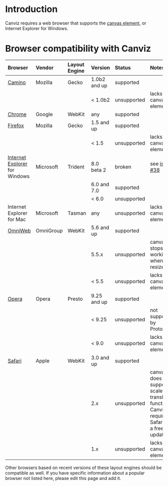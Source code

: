 # Introduction #

Canviz requires a web browser that supports the [canvas element](http://en.wikipedia.org/wiki/Canvas_(HTML_element)), or Internet Explorer for Windows.


# Browser compatibility with Canviz #

| **Browser** | **Vendor** | **Layout Engine** | **Version** | **Status** | **Notes** |
|:------------|:-----------|:------------------|:------------|:-----------|:----------|
| [Camino](http://www.caminobrowser.org/) | Mozilla    | Gecko             | 1.0b2 and up | supported  |           |
|             |            |                   | < 1.0b2     | unsupported | lacks canvas element |
| [Chrome](http://www.google.com/chrome) | Google     | WebKit            | any         | supported  |           |
| [Firefox](http://www.getfirefox/) | Mozilla    | Gecko             | 1.5 and up  | supported  |           |
|             |            |                   | < 1.5       | unsupported | lacks canvas element |
| [Internet Explorer](http://www.microsoft.com/ie/) for Windows | Microsoft  | Trident           | 8.0 beta 2  | broken     | see [issue #38](https://code.google.com/p/canviz/issues/detail?id=#38) |
|             |            |                   | 6.0 and 7.0 | supported  |           |
|             |            |                   | < 6.0       | unsupported |           |
| Internet Explorer for Mac | Microsoft  | Tasman            | any         | unsupported | lacks canvas element |
| [OmniWeb](http://www.omnigroup.com/omniweb/) | OmniGroup  | WebKit            | 5.6 and up  | supported  |           |
|             |            |                   | 5.5.x       | unsupported | canvas stops working when resized |
|             |            |                   | < 5.5       | unsupported | lacks canvas element |
| [Opera](http://www.opera.com/) | Opera      | Presto            | 9.25 and up | supported  |           |
|             |            |                   | < 9.25      | unsupported | not supported by Prototype |
|             |            |                   | < 9.0       | unsupported | lacks canvas element |
| [Safari](http://www.apple.com/safari) | Apple      | WebKit            | 3.0 and up  | supported  |           |
|             |            |                   | 2.x         | unsupported | canvas does not support scale or translate functions Canviz requires; Safari 3 is a free update |
|             |            |                   | 1.x         | unsupported | lacks canvas element |

Other browsers based on recent versions of these layout engines should be compatible as well. If you have specific information about a popular browser not listed here, please edit this page and add it.